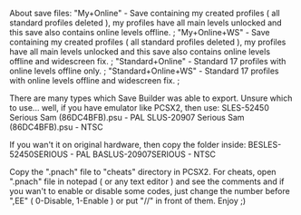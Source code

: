 About save files:
"My+Online" - Save containing my created profiles ( all standard profiles deleted ), my profiles have all main levels unlocked and this save also contains online levels offline. ;
"My+Online+WS" - Save containing my created profiles ( all standard profiles deleted ), my profiles have all main levels unlocked and this save also contains online levels offline and widescreen fix. ;
"Standard+Online" - Standard 17 profiles with online levels offline only. ;
"Standard+Online+WS" - Standard 17 profiles with online levels offline and widescreen fix. ;

There are many types which Save Builder was able to export.
Unsure which to use... well, if you have emulator like PCSX2, then use:
SLES-52450 Serious Sam (86DC4BFB).psu - PAL
SLUS-20907 Serious Sam (86DC4BFB).psu - NTSC

If you wan't it on original hardware, then copy the folder inside:
BESLES-52450SERIOUS - PAL
BASLUS-20907SERIOUS - NTSC

Copy the ".pnach" file to "cheats" directory in PCSX2.
For cheats, open ".pnach" file in notepad ( or any text editor ) and see the comments and if you wan't to enable or disable some codes, just change the number before ",EE" ( 0-Disable, 1-Enable ) or put "//" in front of them. Enjoy ;)
